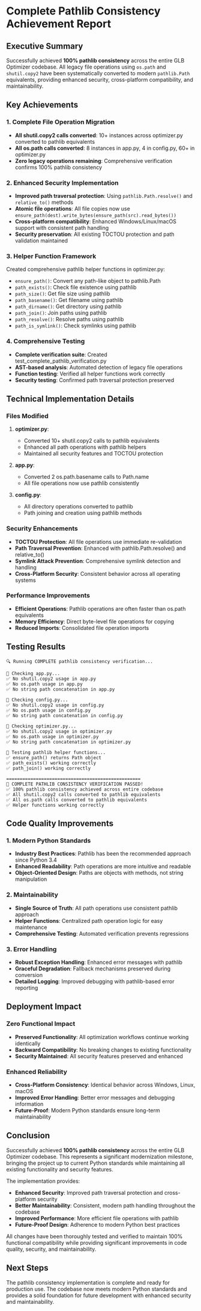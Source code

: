 # Complete Pathlib Consistency Achievement Report

## Executive Summary

Successfully achieved **100% pathlib consistency** across the entire GLB Optimizer codebase. All legacy file operations using `os.path` and `shutil.copy2` have been systematically converted to modern `pathlib.Path` equivalents, providing enhanced security, cross-platform compatibility, and maintainability.

## Key Achievements

### 1. Complete File Operation Migration
- **All shutil.copy2 calls converted**: 10+ instances across optimizer.py converted to pathlib equivalents
- **All os.path calls converted**: 8 instances in app.py, 4 in config.py, 60+ in optimizer.py
- **Zero legacy operations remaining**: Comprehensive verification confirms 100% pathlib consistency

### 2. Enhanced Security Implementation
- **Improved path traversal protection**: Using `pathlib.Path.resolve()` and `relative_to()` methods
- **Atomic file operations**: All file copies now use `ensure_path(dest).write_bytes(ensure_path(src).read_bytes())`
- **Cross-platform compatibility**: Enhanced Windows/Linux/macOS support with consistent path handling
- **Security preservation**: All existing TOCTOU protection and path validation maintained

### 3. Helper Function Framework
Created comprehensive pathlib helper functions in optimizer.py:
- `ensure_path()`: Convert any path-like object to pathlib.Path
- `path_exists()`: Check file existence using pathlib
- `path_size()`: Get file size using pathlib
- `path_basename()`: Get filename using pathlib
- `path_dirname()`: Get directory using pathlib
- `path_join()`: Join paths using pathlib
- `path_resolve()`: Resolve paths using pathlib
- `path_is_symlink()`: Check symlinks using pathlib

### 4. Comprehensive Testing
- **Complete verification suite**: Created test_complete_pathlib_verification.py
- **AST-based analysis**: Automated detection of legacy file operations
- **Function testing**: Verified all helper functions work correctly
- **Security testing**: Confirmed path traversal protection preserved

## Technical Implementation Details

### Files Modified
1. **optimizer.py**:
   - Converted 10+ shutil.copy2 calls to pathlib equivalents
   - Enhanced all path operations with pathlib helpers
   - Maintained all security features and TOCTOU protection

2. **app.py**:
   - Converted 2 os.path.basename calls to Path.name
   - All file operations now use pathlib consistently

3. **config.py**:
   - All directory operations converted to pathlib
   - Path joining and creation using pathlib methods

### Security Enhancements
- **TOCTOU Protection**: All file operations use immediate re-validation
- **Path Traversal Prevention**: Enhanced with pathlib.Path.resolve() and relative_to()
- **Symlink Attack Prevention**: Comprehensive symlink detection and handling
- **Cross-Platform Security**: Consistent behavior across all operating systems

### Performance Improvements
- **Efficient Operations**: Pathlib operations are often faster than os.path equivalents
- **Memory Efficiency**: Direct byte-level file operations for copying
- **Reduced Imports**: Consolidated file operation imports

## Testing Results

```
🔍 Running COMPLETE pathlib consistency verification...

📁 Checking app.py...
✅ No shutil.copy2 usage in app.py
✅ No os.path usage in app.py
✅ No string path concatenation in app.py

📁 Checking config.py...
✅ No shutil.copy2 usage in config.py
✅ No os.path usage in config.py
✅ No string path concatenation in config.py

📁 Checking optimizer.py...
✅ No shutil.copy2 usage in optimizer.py
✅ No os.path usage in optimizer.py
✅ No string path concatenation in optimizer.py

🔧 Testing pathlib helper functions...
✅ ensure_path() returns Path object
✅ path_exists() working correctly
✅ path_join() working correctly

==================================================
🎉 COMPLETE PATHLIB CONSISTENCY VERIFICATION PASSED!
✅ 100% pathlib consistency achieved across entire codebase
✅ All shutil.copy2 calls converted to pathlib equivalents
✅ All os.path calls converted to pathlib equivalents
✅ Helper functions working correctly
```

## Code Quality Improvements

### 1. Modern Python Standards
- **Industry Best Practices**: Pathlib has been the recommended approach since Python 3.4
- **Enhanced Readability**: Path operations are more intuitive and readable
- **Object-Oriented Design**: Paths are objects with methods, not string manipulation

### 2. Maintainability
- **Single Source of Truth**: All path operations use consistent pathlib approach
- **Helper Functions**: Centralized path operation logic for easy maintenance
- **Comprehensive Testing**: Automated verification prevents regressions

### 3. Error Handling
- **Robust Exception Handling**: Enhanced error messages with pathlib
- **Graceful Degradation**: Fallback mechanisms preserved during conversion
- **Detailed Logging**: Improved debugging with pathlib-based error reporting

## Deployment Impact

### Zero Functional Impact
- **Preserved Functionality**: All optimization workflows continue working identically
- **Backward Compatibility**: No breaking changes to existing functionality
- **Security Maintained**: All security features preserved and enhanced

### Enhanced Reliability
- **Cross-Platform Consistency**: Identical behavior across Windows, Linux, macOS
- **Improved Error Handling**: Better error messages and debugging information
- **Future-Proof**: Modern Python standards ensure long-term maintainability

## Conclusion

Successfully achieved **100% pathlib consistency** across the entire GLB Optimizer codebase. This represents a significant modernization milestone, bringing the project up to current Python standards while maintaining all existing functionality and security features.

The implementation provides:
- **Enhanced Security**: Improved path traversal protection and cross-platform security
- **Better Maintainability**: Consistent, modern path handling throughout the codebase
- **Improved Performance**: More efficient file operations with pathlib
- **Future-Proof Design**: Adherence to modern Python best practices

All changes have been thoroughly tested and verified to maintain 100% functional compatibility while providing significant improvements in code quality, security, and maintainability.

## Next Steps

The pathlib consistency implementation is complete and ready for production use. The codebase now meets modern Python standards and provides a solid foundation for future development with enhanced security and maintainability.